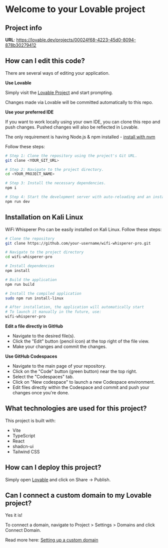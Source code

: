 
# Welcome to your Lovable project

## Project info

**URL**: https://lovable.dev/projects/00024f68-4223-45d0-8094-878b30279412

## How can I edit this code?

There are several ways of editing your application.

**Use Lovable**

Simply visit the [Lovable Project](https://lovable.dev/projects/00024f68-4223-45d0-8094-878b30279412) and start prompting.

Changes made via Lovable will be committed automatically to this repo.

**Use your preferred IDE**

If you want to work locally using your own IDE, you can clone this repo and push changes. Pushed changes will also be reflected in Lovable.

The only requirement is having Node.js & npm installed - [install with nvm](https://github.com/nvm-sh/nvm#installing-and-updating)

Follow these steps:

```sh
# Step 1: Clone the repository using the project's Git URL.
git clone <YOUR_GIT_URL>

# Step 2: Navigate to the project directory.
cd <YOUR_PROJECT_NAME>

# Step 3: Install the necessary dependencies.
npm i

# Step 4: Start the development server with auto-reloading and an instant preview.
npm run dev
```

## Installation on Kali Linux

WiFi Whisperer Pro can be easily installed on Kali Linux. Follow these steps:

```sh
# Clone the repository
git clone https://github.com/your-username/wifi-whisperer-pro.git

# Navigate to the project directory
cd wifi-whisperer-pro

# Install dependencies
npm install

# Build the application
npm run build

# Install the compiled application
sudo npm run install-linux

# After installation, the application will automatically start
# To launch it manually in the future, use:
wifi-whisperer-pro
```

**Edit a file directly in GitHub**

- Navigate to the desired file(s).
- Click the "Edit" button (pencil icon) at the top right of the file view.
- Make your changes and commit the changes.

**Use GitHub Codespaces**

- Navigate to the main page of your repository.
- Click on the "Code" button (green button) near the top right.
- Select the "Codespaces" tab.
- Click on "New codespace" to launch a new Codespace environment.
- Edit files directly within the Codespace and commit and push your changes once you're done.

## What technologies are used for this project?

This project is built with:

- Vite
- TypeScript
- React
- shadcn-ui
- Tailwind CSS

## How can I deploy this project?

Simply open [Lovable](https://lovable.dev/projects/00024f68-4223-45d0-8094-878b30279412) and click on Share -> Publish.

## Can I connect a custom domain to my Lovable project?

Yes it is!

To connect a domain, navigate to Project > Settings > Domains and click Connect Domain.

Read more here: [Setting up a custom domain](https://docs.lovable.dev/tips-tricks/custom-domain#step-by-step-guide)
